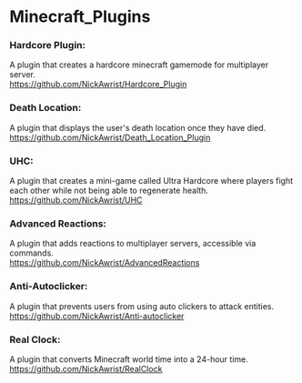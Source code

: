 # Minecraft_Plugins

### Hardcore Plugin:
A plugin that creates a hardcore minecraft gamemode for multiplayer server.\
https://github.com/NickAwrist/Hardcore_Plugin

### Death Location:
A plugin that displays the user's death location once they have died.\
https://github.com/NickAwrist/Death_Location_Plugin

### UHC:
A plugin that creates a mini-game called Ultra Hardcore where players fight each other while not being able to regenerate health.\
https://github.com/NickAwrist/UHC

### Advanced Reactions:
A plugin that adds reactions to multiplayer servers, accessible via commands.\
https://github.com/NickAwrist/AdvancedReactions

### Anti-Autoclicker:
A plugin that prevents users from using auto clickers to attack entities.\
https://github.com/NickAwrist/Anti-autoclicker

### Real Clock:
A plugin that converts Minecraft world time into a 24-hour time.\
https://github.com/NickAwrist/RealClock
